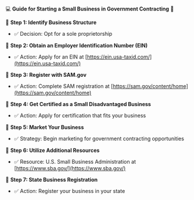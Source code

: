 💻 **Guide for Starting a Small Business in Government Contracting** 💼

📝 **Step 1: Identify Business Structure**
- ✅ Decision: Opt for a sole proprietorship  

📝 **Step 2: Obtain an Employer Identification Number (EIN)**
- ✅ Action: Apply for an EIN at [https://ein.usa-taxid.com/](https://ein.usa-taxid.com/)

📝 **Step 3: Register with SAM.gov**
- ✅ Action: Complete SAM registration at [https://sam.gov/content/home](https://sam.gov/content/home)

📝 **Step 4: Get Certified as a Small Disadvantaged Business**
- ✅ Action: Apply for certification that fits your business

📝 **Step 5: Market Your Business**
- ✅ Strategy: Begin marketing for government contracting opportunities

📝 **Step 6: Utilize Additional Resources**
- ✅ Resource: U.S. Small Business Administration at [https://www.sba.gov/](https://www.sba.gov/)

📝 **Step 7: State Business Registration**
- ✅ Action: Register your business in your state
